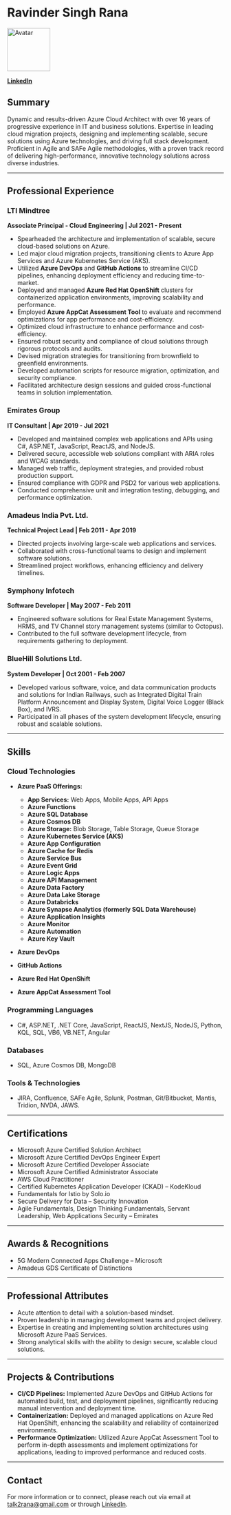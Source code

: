 

# Ravinder Singh Rana

<!-- ![Avatar](rravatar.JPG)   -->

<!-- <img src="rravatar.jpg" alt="Avatar" width="804" height="340"> -->

<img src="https://media.licdn.com/dms/image/C4D03AQEh-FaAT-_fAw/profile-displayphoto-shrink_400_400/0/1621185927634?e=1727913600&v=beta&t=olGe9Imyt35a4XPGMGucgTUqDWXhrsO_03Ez2L1t30M" alt="Avatar" width="100" height="100">

<!-- 
**Azure Cloud Architect | 5x Azure Certified | Full Stack Developer | Agile Practitioner**

**New Delhi, India**  
**+91-9911330448**  
**talk2rana@gmail.com**  
 -->

**[LinkedIn](https://www.linkedin.com/in/ravinder-singh-rana)**


## Summary

Dynamic and results-driven Azure Cloud Architect with over 16 years of progressive experience in IT and business solutions. Expertise in leading cloud migration projects, designing and implementing scalable, secure solutions using Azure technologies, and driving full stack development. Proficient in Agile and SAFe Agile methodologies, with a proven track record of delivering high-performance, innovative technology solutions across diverse industries.

---

## Professional Experience

### **LTI Mindtree**
**Associate Principal - Cloud Engineering | Jul 2021 - Present**

- Spearheaded the architecture and implementation of scalable, secure cloud-based solutions on Azure.
- Led major cloud migration projects, transitioning clients to Azure App Services and Azure Kubernetes Service (AKS).
- Utilized **Azure DevOps** and **GitHub Actions** to streamline CI/CD pipelines, enhancing deployment efficiency and reducing time-to-market.
- Deployed and managed **Azure Red Hat OpenShift** clusters for containerized application environments, improving scalability and performance.
- Employed **Azure AppCat Assessment Tool** to evaluate and recommend optimizations for app performance and cost-efficiency.
- Optimized cloud infrastructure to enhance performance and cost-efficiency.
- Ensured robust security and compliance of cloud solutions through rigorous protocols and audits.
- Devised migration strategies for transitioning from brownfield to greenfield environments.
- Developed automation scripts for resource migration, optimization, and security compliance.
- Facilitated architecture design sessions and guided cross-functional teams in solution implementation.

### **Emirates Group**
**IT Consultant | Apr 2019 - Jul 2021**

- Developed and maintained complex web applications and APIs using C#, ASP.NET, JavaScript, ReactJS, and NodeJS.
- Delivered secure, accessible web solutions compliant with ARIA roles and WCAG standards.
- Managed web traffic, deployment strategies, and provided robust production support.
- Ensured compliance with GDPR and PSD2 for various web applications.
- Conducted comprehensive unit and integration testing, debugging, and performance optimization.

### **Amadeus India Pvt. Ltd.**
**Technical Project Lead | Feb 2011 - Apr 2019**

- Directed projects involving large-scale web applications and services.
- Collaborated with cross-functional teams to design and implement software solutions.
- Streamlined project workflows, enhancing efficiency and delivery timelines.

### **Symphony Infotech**
**Software Developer | May 2007 - Feb 2011**

- Engineered software solutions for Real Estate Management Systems, HRMS, and TV Channel story management systems (similar to Octopus).
- Contributed to the full software development lifecycle, from requirements gathering to deployment.

### **BlueHill Solutions Ltd.**
**System Developer | Oct 2001 - Feb 2007**

- Developed various software, voice, and data communication products and solutions for Indian Railways, such as Integrated Digital Train Platform Announcement and Display System, Digital Voice Logger (Black Box), and IVRS.
- Participated in all phases of the system development lifecycle, ensuring robust and scalable solutions.

---

## Skills

### **Cloud Technologies**
- **Azure PaaS Offerings:**
  - **App Services:** Web Apps, Mobile Apps, API Apps
  - **Azure Functions**
  - **Azure SQL Database**
  - **Azure Cosmos DB**
  - **Azure Storage:** Blob Storage, Table Storage, Queue Storage
  - **Azure Kubernetes Service (AKS)**
  - **Azure App Configuration**
  - **Azure Cache for Redis**
  <!-- - **Azure Search** -->
  - **Azure Service Bus**
  - **Azure Event Grid**
  - **Azure Logic Apps**
  - **Azure API Management**
  - **Azure Data Factory**
  - **Azure Data Lake Storage**
  - **Azure Databricks**
  - **Azure Synapse Analytics (formerly SQL Data Warehouse)**
  - **Azure Application Insights**
  - **Azure Monitor**
  - **Azure Automation**
  - **Azure Key Vault**
  <!-- - **Azure Cognitive Services**
  - **Azure Speech Services**
  - **Azure AI Services**
  - **Azure Form Recognizer**
  - **Azure Machine Learning** -->

- **Azure DevOps**
- **GitHub Actions**
- **Azure Red Hat OpenShift**
- **Azure AppCat Assessment Tool**


### **Programming Languages**
- C#, ASP.NET, .NET Core, JavaScript, ReactJS, NextJS, NodeJS, Python, KQL, SQL, VB6, VB.NET, Angular

### **Databases**
- SQL, Azure Cosmos DB, MongoDB 

### **Tools & Technologies**
- JIRA, Confluence, SAFe Agile, Splunk, Postman, Git/Bitbucket, Mantis, Tridion, NVDA, JAWS.

---

## Certifications

- Microsoft Azure Certified Solution Architect
- Microsoft Azure Certified DevOps Engineer Expert
- Microsoft Azure Certified Developer Associate
- Microsoft Azure Certified Administrator Associate
- AWS Cloud Practitioner
- Certified Kubernetes Application Developer (CKAD) – KodeKloud
- Fundamentals for Istio by Solo.io
- Secure Delivery for Data – Security Innovation
- Agile Fundamentals, Design Thinking Fundamentals, Servant Leadership, Web Applications Security – Emirates

---

## Awards & Recognitions

- 5G Modern Connected Apps Challenge – Microsoft
- Amadeus GDS Certificate of Distinctions

---

## Professional Attributes

- Acute attention to detail with a solution-based mindset.
- Proven leadership in managing development teams and project delivery.
- Expertise in creating and implementing solution architectures using Microsoft Azure PaaS Services.
- Strong analytical skills with the ability to design secure, scalable cloud solutions.

---

## Projects & Contributions

- **CI/CD Pipelines:** Implemented Azure DevOps and GitHub Actions for automated build, test, and deployment pipelines, significantly reducing manual intervention and deployment time.
- **Containerization:** Deployed and managed applications on Azure Red Hat OpenShift, enhancing the scalability and reliability of containerized environments.
- **Performance Optimization:** Utilized Azure AppCat Assessment Tool to perform in-depth assessments and implement optimizations for applications, leading to improved performance and reduced costs.

---

## Contact

For more information or to connect, please reach out via email at talk2rana@gmail.com or through [LinkedIn](https://www.linkedin.com/in/ravinder-singh-rana).


